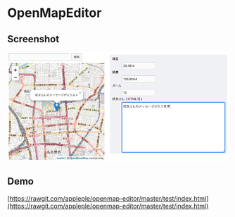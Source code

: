 # OpenMapEditor

## Screenshot

![](./screenshot.png)

## Demo

[https://rawgit.com/appleple/openmap-editor/master/test/index.html](https://rawgit.com/appleple/openmap-editor/master/test/index.html)

